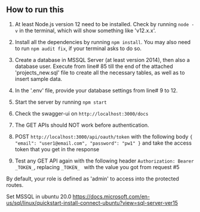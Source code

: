 ## How to run this
 
1) At least Node.js version 12 need to be installed. Check by running `node -v` in the terminal, which will show something like 'v12.x.x'.

2) Install all the dependencies by running `npm install`. You may also need to run `npm audit fix`, if your terminal asks to do so.

3) Create a database in MSSQL Server (at least version 2014), then also a database user. Execute from line# 85 till the end of the attached 'projects_new.sql' file to create all the necessary tables, as well as to insert sample data.

4) In the '.env' file, provide your database settings from line# 9 to 12.

5) Start the server by running `npm start`

6) Check the swagger-ui on `http://localhost:3000/docs`

7) The GET APIs should NOT work before authentication.

5) POST `http://localhost:3000/api/oauth/token` with the following body
``
{
"email": "user1@email.com",
"password": "pw1"
}
``
 and take the access token that you get in the response
 
 6) Test any GET API again with the following header
 ``Authorization: Bearer _TOKEN_``, replacing `_TOKEN_ ` with the value you got from request #5
  
 By default, your role is defined as 'admin' to access into the protected routes.


Set MSSQL in ubuntu 20.0
https://docs.microsoft.com/en-us/sql/linux/quickstart-install-connect-ubuntu?view=sql-server-ver15